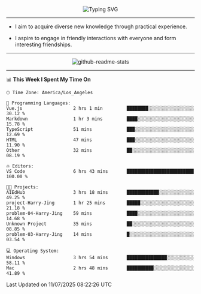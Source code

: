 <p align="center">
  <img src="https://readme-typing-svg.demolab.com?font=Fira+Code&weight=500&size=32&duration=2500&pause=1600&center=true&vCenter=true&random=false&width=1024&height=64&lines=Hi+there+%F0%9F%91%8B;I'm+delighted+you+could+make+it+here+%F0%9F%8E%89;I'm+Harry%2C+a+college+student+still+finding+my+way" alt="Typing SVG" />
</p>


---


- I aim to acquire diverse new knowledge through practical experience.

- I aspire to engage in friendly interactions with everyone and form interesting friendships.


---


<p align="center">
  <img src="https://github-readme-stats.vercel.app/api?username=Harry-Jing&show_icons=true" alt="github-readme-stats"/>
</p>


---

<!--START_SECTION:waka-->
📊 **This Week I Spent My Time On** 

```text
🕑︎ Time Zone: America/Los_Angeles

💬 Programming Languages: 
Vue.js                   2 hrs 1 min         ████████░░░░░░░░░░░░░░░░░   30.12 % 
Markdown                 1 hr 3 mins         ████░░░░░░░░░░░░░░░░░░░░░   15.78 % 
TypeScript               51 mins             ███░░░░░░░░░░░░░░░░░░░░░░   12.69 % 
HTML                     47 mins             ███░░░░░░░░░░░░░░░░░░░░░░   11.90 % 
Other                    32 mins             ██░░░░░░░░░░░░░░░░░░░░░░░   08.19 % 

🔥 Editors: 
VS Code                  6 hrs 43 mins       █████████████████████████   100.00 % 

🐱‍💻 Projects: 
AIEdHub                  3 hrs 18 mins       ████████████░░░░░░░░░░░░░   49.25 % 
project-Harry-Jing       1 hr 25 mins        █████░░░░░░░░░░░░░░░░░░░░   21.18 % 
problem-04-Harry-Jing    59 mins             ████░░░░░░░░░░░░░░░░░░░░░   14.68 % 
Unknown Project          35 mins             ██░░░░░░░░░░░░░░░░░░░░░░░   08.85 % 
problem-03-Harry-Jing    14 mins             █░░░░░░░░░░░░░░░░░░░░░░░░   03.54 % 

💻 Operating System: 
Windows                  3 hrs 54 mins       ███████████████░░░░░░░░░░   58.11 % 
Mac                      2 hrs 48 mins       ██████████░░░░░░░░░░░░░░░   41.89 % 
```


 Last Updated on 11/07/2025 08:22:26 UTC
<!--END_SECTION:waka-->
